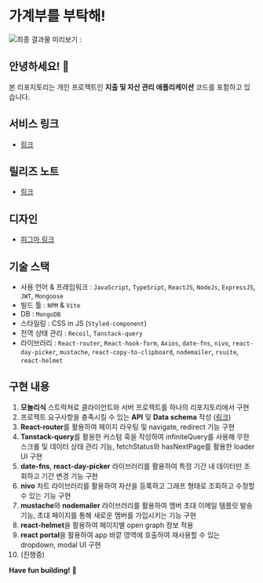 # 가계부를 부탁해!

![최종 결과물 미리보기 :](/client/public/img-cover.png)


## 안녕하세요! 👋

본 리포지토리는 개인 프로젝트인 **지출 및 자산 관리 애플리케이션** 코드를 포함하고 있습니다.

## 서비스 링크
- [링크](http://35.231.16.39)

## 릴리즈 노트
- [링크](https://github.com/Ji-hoon/Home-accountant/wiki/Release-Note)

## 디자인

- [피그마 링크](https://www.figma.com/file/YlqmZ5JlnnyksInDIHRTHJ/HomeAccountBook_mockup?type=design&node-id=0%3A1&mode=design&t=gw0H9wPStNi7CLhV-1)

## 기술 스택
- 사용 언어 & 프레임워크 : `JavaScript`, `TypeSript`, `ReactJS`, `NodeJs`, `ExpressJS`, `JWT`, `Mongoose`
- 빌드 툴 : `NPM` & `Vite`
- DB : `MongoDB`
- 스타일링 : CSS in JS (`Styled-component`)
- 전역 상태 관리 : `Recoil`, `Tanstack-query`
- 라이브러리 : `React-router`, `React-hook-form`, `Axios`, `date-fns`, `nivo`, `react-day-picker`, `mustache`, `react-copy-to-clipboard`, `nodemailer`, `rsuite`, `react-helmet`

## 구현 내용

1. **모놀리식** 스트럭쳐로 클라이언트와 서버 프로젝트를 하나의 리포지토리에서 구현
2. 프로젝트 요구사항을 충족시킬 수 있는 **API** 및 **Data schema** 작성 ([링크](https://stellar-rook-e9e.notion.site/API-Schema-6e29ae767fa84d8abc7b6aefc8c0ccc3?pvs=4))
3. **React-router**를 활용하여 페이지 라우팅 및 navigate, redirect 기능 구현
4. **Tanstack-query**를 활용한 커스텀 훅을 작성하여 infiniteQuery를 사용해 무한 스크롤 및 데이터 상태 관리 기능, fetchStatus와 hasNextPage를 활용한 loader UI 구현
5. **date-fns**, **react-day-picker** 라이브러리를 활용하여 특정 기간 내 데이터만 조회하고 기간 변경 기능 구현
6. **nivo** 차트 라이브러리를 활용하여 자산을 등록하고 그래프 형태로 조회하고 수정할 수 있는 기능 구현
7. **mustache**와 **nodemailer** 라이브러리를 활용하여 멤버 초대 이메일 템플릿 발송 기능, 초대 페이지를 통해 새로운 멤버를 가입시키는 기능 구현
8. **react-helmet**을 활용하여 페이지별 open graph 정보 적용
9. **react portal**을 활용하여 app 바깥 영역에 호출하여 재사용할 수 있는 dropdown, modal UI 구현
10. (진행중)

**Have fun building!** 🚀
